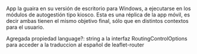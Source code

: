 App la guaira en su versión de escritorio para Windows, a ejecutarse en los módulos de autogestión tipo kiosco.
Esta es una réplica de la app móvil, es decir ambas tienen el mismo objetivo final, sólo que en distintos contextos para el usuario.

Agregada propiedad language?: string a la interfaz RoutingControlOptions para acceder a la traduccion al español de leaflet-router